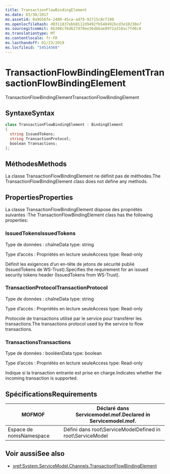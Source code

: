 ```yaml
---
title: TransactionFlowBindingElement
ms.date: 03/30/2017
ms.assetid: 0a9656fe-2400-45ca-ad79-92715c8cf190
ms.openlocfilehash: d0311837ebb8112d9492fb548492bcd3e10230e7
ms.sourcegitcommit: 6b308cf6d627d78ee36dbbae8972a310ac7fd6c8
ms.translationtype: MT
ms.contentlocale: fr-FR
ms.lasthandoff: 01/23/2019
ms.locfileid: "54514568"
---
```

# <a name="transactionflowbindingelement"></a><span data-ttu-id="e1626-102">TransactionFlowBindingElement</span><span class="sxs-lookup"><span data-stu-id="e1626-102">TransactionFlowBindingElement</span></span>
<span data-ttu-id="e1626-103">TransactionFlowBindingElement</span><span class="sxs-lookup"><span data-stu-id="e1626-103">TransactionFlowBindingElement</span></span>  
  
## <a name="syntax"></a><span data-ttu-id="e1626-104">Syntaxe</span><span class="sxs-lookup"><span data-stu-id="e1626-104">Syntax</span></span>  
  
```csharp
class TransactionFlowBindingElement : BindingElement  
{  
  string IssuedTokens;  
  string TransactionProtocol;  
  boolean Transactions;  
};  
```  
  
## <a name="methods"></a><span data-ttu-id="e1626-105">Méthodes</span><span class="sxs-lookup"><span data-stu-id="e1626-105">Methods</span></span>  
 <span data-ttu-id="e1626-106">La classe TransactionFlowBindingElement ne définit pas de méthodes.</span><span class="sxs-lookup"><span data-stu-id="e1626-106">The TransactionFlowBindingElement class does not define any methods.</span></span>  
  
## <a name="properties"></a><span data-ttu-id="e1626-107">Properties</span><span class="sxs-lookup"><span data-stu-id="e1626-107">Properties</span></span>  
 <span data-ttu-id="e1626-108">La classe TransactionFlowBindingElement dispose des propriétés suivantes :</span><span class="sxs-lookup"><span data-stu-id="e1626-108">The TransactionFlowBindingElement class has the following properties:</span></span>  
  
### <a name="issuedtokens"></a><span data-ttu-id="e1626-109">IssuedTokens</span><span class="sxs-lookup"><span data-stu-id="e1626-109">IssuedTokens</span></span>  
 <span data-ttu-id="e1626-110">Type de données : chaîne</span><span class="sxs-lookup"><span data-stu-id="e1626-110">Data type: string</span></span>  
  
 <span data-ttu-id="e1626-111">Type d’accès : Propriétés en lecture seule</span><span class="sxs-lookup"><span data-stu-id="e1626-111">Access type: Read-only</span></span>  
  
 <span data-ttu-id="e1626-112">Définit les exigences d’un en-tête de jetons de sécurité publié (IssuedTokens de WS-Trust).</span><span class="sxs-lookup"><span data-stu-id="e1626-112">Specifies the requirement for an issued security tokens header (IssuedTokens from WS-Trust).</span></span>  
  
### <a name="transactionprotocol"></a><span data-ttu-id="e1626-113">TransactionProtocol</span><span class="sxs-lookup"><span data-stu-id="e1626-113">TransactionProtocol</span></span>  
 <span data-ttu-id="e1626-114">Type de données : chaîne</span><span class="sxs-lookup"><span data-stu-id="e1626-114">Data type: string</span></span>  
  
 <span data-ttu-id="e1626-115">Type d’accès : Propriétés en lecture seule</span><span class="sxs-lookup"><span data-stu-id="e1626-115">Access type: Read-only</span></span>  
  
 <span data-ttu-id="e1626-116">Protocole de transactions utilisé par le service pour transférer les transactions.</span><span class="sxs-lookup"><span data-stu-id="e1626-116">The transactions protocol used by the service to flow transactions.</span></span>  
  
### <a name="transactions"></a><span data-ttu-id="e1626-117">Transactions</span><span class="sxs-lookup"><span data-stu-id="e1626-117">Transactions</span></span>  
 <span data-ttu-id="e1626-118">Type de données : booléen</span><span class="sxs-lookup"><span data-stu-id="e1626-118">Data type: boolean</span></span>  
  
 <span data-ttu-id="e1626-119">Type d’accès : Propriétés en lecture seule</span><span class="sxs-lookup"><span data-stu-id="e1626-119">Access type: Read-only</span></span>  
  
 <span data-ttu-id="e1626-120">Indique si la transaction entrante est prise en charge.</span><span class="sxs-lookup"><span data-stu-id="e1626-120">Indicates whether the incoming transaction is supported.</span></span>  
  
## <a name="requirements"></a><span data-ttu-id="e1626-121">Spécifications</span><span class="sxs-lookup"><span data-stu-id="e1626-121">Requirements</span></span>  
  
|<span data-ttu-id="e1626-122">MOF</span><span class="sxs-lookup"><span data-stu-id="e1626-122">MOF</span></span>|<span data-ttu-id="e1626-123">Déclaré dans Servicemodel.mof.</span><span class="sxs-lookup"><span data-stu-id="e1626-123">Declared in Servicemodel.mof.</span></span>|  
|---------|-----------------------------------|  
|<span data-ttu-id="e1626-124">Espace de noms</span><span class="sxs-lookup"><span data-stu-id="e1626-124">Namespace</span></span>|<span data-ttu-id="e1626-125">Défini dans root\ServiceModel</span><span class="sxs-lookup"><span data-stu-id="e1626-125">Defined in root\ServiceModel</span></span>|  
  
## <a name="see-also"></a><span data-ttu-id="e1626-126">Voir aussi</span><span class="sxs-lookup"><span data-stu-id="e1626-126">See also</span></span>
- <xref:System.ServiceModel.Channels.TransactionFlowBindingElement>

